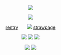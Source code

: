 <p align="center"
  
![](https://komarev.com/ghpvc/?username=your-github-username&color=blue&label=waves&abbreviated=true)
<p align="center"
  
 ![](https://64.media.tumblr.com/1c66625cce7a109db71e11c9780bef3a/65b1f656acbea9b4-67/s250x400/fc9cadcc8f9a49c806cc84fe65686d975526f5f4.gifv) 
 <p align="center"
   
[rentry](https://rentry.co/mysticbell)‎‎ ‎ ‎  ‎‎ ‎‎ ‎ ‎  ![](https://64.media.tumblr.com/8aa607cc4b3a9cdb265b3d91cb6b0019/4720c94c0b561795-45/s75x75_c1/bfc97379cbb13e0dc687f64952a6bbac21799cd5.pnj)‎ ‎  ‎ ‎ ‎ ‎ [strawpage](https://spireofdeciet.straw.page/)
<p align="center"

  ![](https://64.media.tumblr.com/de9adfe8a03632f49f74f508f7bee2c0/65b1f656acbea9b4-53/s100x200/c9d2665f8f7225d1b1a2abfcd8da338b6ca09278.gifv)
  ![](https://64.media.tumblr.com/01473f0670a45b16de5f4a8a3465bd52/65b1f656acbea9b4-82/s100x200/0a5a6db30bdfc6419dadbd24e5dceb352434ab1c.gifv)
  ![](https://64.media.tumblr.com/13e0a0641e69b65bbb57a7ee9614ec61/65b1f656acbea9b4-5d/s100x200/6e9b946bd03f8003d4537e04ddd7d1dfdcdecbeb.gifv)
<p align="center"

  ![](https://files.catbox.moe/ivdb3r.jpg)
  ![](https://files.catbox.moe/jsswln.gif)
